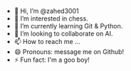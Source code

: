 - 👋 Hi, I’m @zahed3001
- 👀 I’m interested in chess.
- 🌱 I’m currently learning Git & Python.
- 💞️ I’m looking to collaborate on AI.
- 📫 How to reach me ...
- 😄 Pronouns: message me on Github!
- ⚡ Fun fact: I'm a goo boy!

<!---
zahed3001/zahed3001 is a ✨ special ✨ repository because its `README.md` (this file) appears on your GitHub profile.
You can click the Preview link to take a look at your changes.
--->
